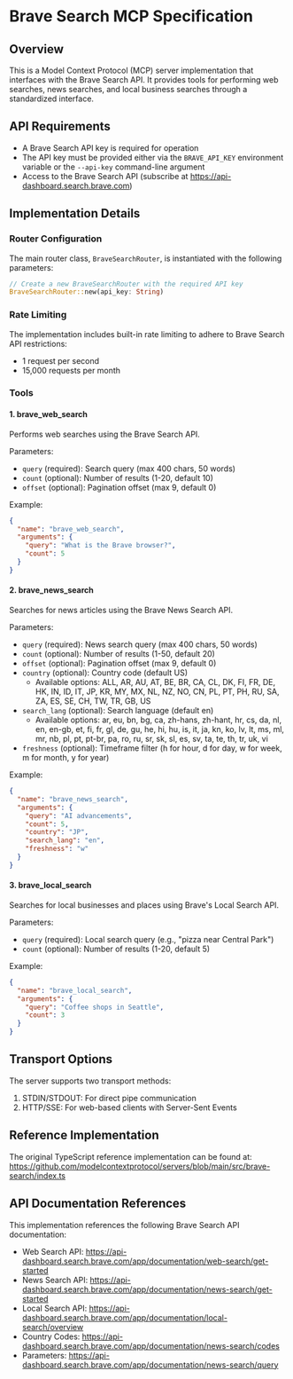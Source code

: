 # Brave Search MCP Specification

## Overview

This is a Model Context Protocol (MCP) server implementation that interfaces with the Brave Search API. It provides tools for performing web searches, news searches, and local business searches through a standardized interface.

## API Requirements

- A Brave Search API key is required for operation
- The API key must be provided either via the `BRAVE_API_KEY` environment variable or the `--api-key` command-line argument
- Access to the Brave Search API (subscribe at https://api-dashboard.search.brave.com)

## Implementation Details

### Router Configuration

The main router class, `BraveSearchRouter`, is instantiated with the following parameters:

```rust
// Create a new BraveSearchRouter with the required API key
BraveSearchRouter::new(api_key: String)
```

### Rate Limiting

The implementation includes built-in rate limiting to adhere to Brave Search API restrictions:
- 1 request per second
- 15,000 requests per month

### Tools

#### 1. brave_web_search

Performs web searches using the Brave Search API.

Parameters:
- `query` (required): Search query (max 400 chars, 50 words)
- `count` (optional): Number of results (1-20, default 10)
- `offset` (optional): Pagination offset (max 9, default 0)

Example:
```json
{
  "name": "brave_web_search",
  "arguments": {
    "query": "What is the Brave browser?",
    "count": 5
  }
}
```

#### 2. brave_news_search

Searches for news articles using the Brave News Search API.

Parameters:
- `query` (required): News search query (max 400 chars, 50 words)
- `count` (optional): Number of results (1-50, default 20)
- `offset` (optional): Pagination offset (max 9, default 0)
- `country` (optional): Country code (default US)
  - Available options: ALL, AR, AU, AT, BE, BR, CA, CL, DK, FI, FR, DE, HK, IN, ID, IT, JP, KR, MY, MX, NL, NZ, NO, CN, PL, PT, PH, RU, SA, ZA, ES, SE, CH, TW, TR, GB, US
- `search_lang` (optional): Search language (default en)
  - Available options: ar, eu, bn, bg, ca, zh-hans, zh-hant, hr, cs, da, nl, en, en-gb, et, fi, fr, gl, de, gu, he, hi, hu, is, it, ja, kn, ko, lv, lt, ms, ml, mr, nb, pl, pt, pt-br, pa, ro, ru, sr, sk, sl, es, sv, ta, te, th, tr, uk, vi
- `freshness` (optional): Timeframe filter (h for hour, d for day, w for week, m for month, y for year)

Example:
```json
{
  "name": "brave_news_search",
  "arguments": {
    "query": "AI advancements",
    "count": 5,
    "country": "JP",
    "search_lang": "en",
    "freshness": "w"
  }
}
```

#### 3. brave_local_search

Searches for local businesses and places using Brave's Local Search API.

Parameters:
- `query` (required): Local search query (e.g., "pizza near Central Park")
- `count` (optional): Number of results (1-20, default 5)

Example:
```json
{
  "name": "brave_local_search",
  "arguments": {
    "query": "Coffee shops in Seattle",
    "count": 3
  }
}
```

## Transport Options

The server supports two transport methods:
1. STDIN/STDOUT: For direct pipe communication
2. HTTP/SSE: For web-based clients with Server-Sent Events

## Reference Implementation

The original TypeScript reference implementation can be found at:
https://github.com/modelcontextprotocol/servers/blob/main/src/brave-search/index.ts

## API Documentation References

This implementation references the following Brave Search API documentation:

- Web Search API: https://api-dashboard.search.brave.com/app/documentation/web-search/get-started
- News Search API: https://api-dashboard.search.brave.com/app/documentation/news-search/get-started
- Local Search API: https://api-dashboard.search.brave.com/app/documentation/local-search/overview
- Country Codes: https://api-dashboard.search.brave.com/app/documentation/news-search/codes
- Parameters: https://api-dashboard.search.brave.com/app/documentation/news-search/query
